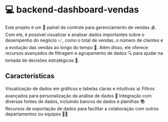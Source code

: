 # 💻 backend-dashboard-vendas

Este projeto é um 💼 painel de controle para gerenciamento de vendas 💰. Com ele, é possível visualizar e analisar dados importantes sobre o desempenho do negócio 📈, como o total de vendas, o número de clientes e a evolução das vendas ao longo do tempo 📅. Além disso, ele oferece recursos avançados de filtragem e agrupamento de dados 🔍 para ajudar na tomada de decisões estratégicas 🤔.

## Características
Visualização de dados em gráficos e tabelas claras e intuitivas 📊
Filtros avançados para personalização da análise de dados 🔧
Integração com diversas fontes de dados, incluindo bancos de dados e planilhas 📚
Recursos de exportação de dados para facilitar a colaboração com outros departamentos ou equipes 💼🤝
